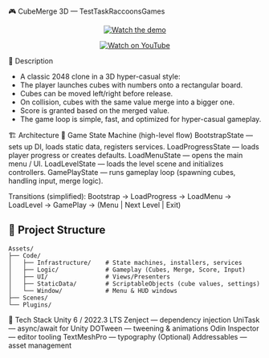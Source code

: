 🎮 CubeMerge 3D — TestTaskRaccoonsGames
<p align="center"> <a href="https://www.youtube.com/watch?v=4GVzAM5tUFs&t=13s" target="_blank"> <img src="https://img.youtube.com/vi/4GVzAM5tUFs/0.jpg" alt="Watch the demo" /> </a> </p> <p align="center"> <a href="https://www.youtube.com/watch?v=4GVzAM5tUFs&t=13s" target="_blank"> <img src="https://img.shields.io/badge/Watch%20on-YouTube-FF0000?style=for-the-badge&logo=youtube&logoColor=white" alt="Watch on YouTube" /> </a> </p>

📝 Description
- A classic 2048 clone in a 3D hyper-casual style:
- The player launches cubes with numbers onto a rectangular board.
- Cubes can be moved left/right before release.
- On collision, cubes with the same value merge into a bigger one.
- Score is granted based on the merged value.
- The game loop is simple, fast, and optimized for hyper-casual gameplay.

🏗️ Architecture
🎯 Game State Machine (high-level flow)
BootstrapState — sets up DI, loads static data, registers services.
LoadProgressState — loads player progress or creates defaults.
LoadMenuState — opens the main menu / UI.
LoadLevelState — loads the level scene and initializes controllers.
GamePlayState — runs gameplay loop (spawning cubes, handling input, merge logic).

Transitions (simplified):
Bootstrap → LoadProgress → LoadMenu → LoadLevel → GamePlay → (Menu | Next Level | Exit)

## 📁 Project Structure

```
Assets/
├── Code/
│   ├── Infrastructure/    # State machines, installers, services
│   ├── Logic/             # Gameplay (Cubes, Merge, Score, Input)
│   ├── UI/                # Views/Presenters
│   ├── StaticData/        # ScriptableObjects (cube values, settings)
│   └── Window/            # Menu & HUD windows
├── Scenes/
└── Plugins/
```

🧰 Tech Stack
Unity 6 / 2022.3 LTS
Zenject — dependency injection
UniTask — async/await for Unity
DOTween — tweening & animations
Odin Inspector — editor tooling
TextMeshPro — typography
(Optional) Addressables — asset management
